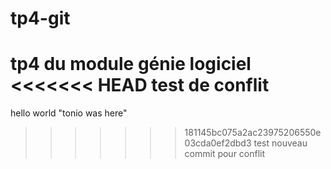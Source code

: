 # tp4-git
tp4 du module génie logiciel
<<<<<<< HEAD
test de conflit
=======
hello world
"tonio was here" 
>>>>>>> 181145bc075a2ac23975206550e03cda0ef2dbd3
test
nouveau commit pour conflit